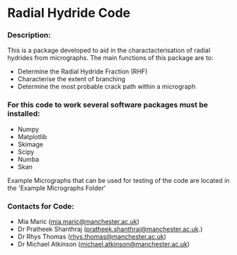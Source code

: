 # Radial Hydride Code

### **Description:**
This is a package developed to aid in the charactacterisation of radial hydrides from micrographs. The main functions of this package are to: 
- Determine the Radial Hydride Fraction (RHF)
- Characterise the extent of branching
- Determine the most probable crack path within a micrograph

### **For this code to work several software packages must be installed:**
- Numpy 
- Matplotlib
- Skimage
- Scipy
- Numba
- Skan

Example Micrographs that can be used for testing of the code are located in the 'Example Micrographs Folder' 

### **Contacts for Code:** 
- Mia Maric (mia.maric@manchester.ac.uk)
- Dr Pratheek Shanthraj (pratheek.shanthraj@manchester.ac.uk.)
- Dr Rhys Thomas (rhys.thomas@manchester.ac.uk)
- Dr Michael Atkinson (michael.atkinson@manchester.ac.uk)
